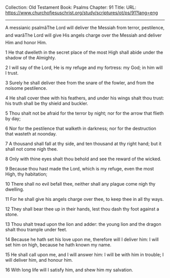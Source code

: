 Collection: Old Testament
Book: Psalms
Chapter: 91
Title: 
URL: https://www.churchofjesuschrist.org/study/scriptures/ot/ps/91?lang=eng

---

A messianic psalmâThe Lord will deliver the Messiah from terror, pestilence, and warâThe Lord will give His angels charge over the Messiah and deliver Him and honor Him.

1 He that dwelleth in the secret place of the most High shall abide under the shadow of the Almighty.

2 I will say of the Lord, He is my refuge and my fortress: my God; in him will I trust.

3 Surely he shall deliver thee from the snare of the fowler, and from the noisome pestilence.

4 He shall cover thee with his feathers, and under his wings shalt thou trust: his truth shall be thy shield and buckler.

5 Thou shalt not be afraid for the terror by night; nor for the arrow that flieth by day;

6 Nor for the pestilence that walketh in darkness; nor for the destruction that wasteth at noonday.

7 A thousand shall fall at thy side, and ten thousand at thy right hand; but it shall not come nigh thee.

8 Only with thine eyes shalt thou behold and see the reward of the wicked.

9 Because thou hast made the Lord, which is my refuge, even the most High, thy habitation;

10 There shall no evil befall thee, neither shall any plague come nigh thy dwelling.

11 For he shall give his angels charge over thee, to keep thee in all thy ways.

12 They shall bear thee up in their hands, lest thou dash thy foot against a stone.

13 Thou shalt tread upon the lion and adder: the young lion and the dragon shalt thou trample under feet.

14 Because he hath set his love upon me, therefore will I deliver him: I will set him on high, because he hath known my name.

15 He shall call upon me, and I will answer him: I will be with him in trouble; I will deliver him, and honour him.

16 With long life will I satisfy him, and shew him my salvation.
